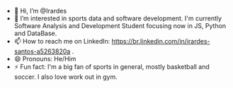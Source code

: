 - 👋 Hi, I’m @Irardes
- 👀 I’m interested in sports data and software development. I'm currently Software Analysis and Development Student focusing now in JS, Python and DataBase.
- 📫 How to reach me on LinkedIn: https://br.linkedin.com/in/irardes-santos-a5263820a .
- 😄 Pronouns: He/Him
- ⚡ Fun fact: I'm a big fan of sports in general, mostly basketball and soccer. I also love work out in gym. 

<!---
Irardes/Irardes is a ✨ special ✨ repository because its `README.md` (this file) appears on your GitHub profile.
You can click the Preview link to take a look at your changes.
--->
